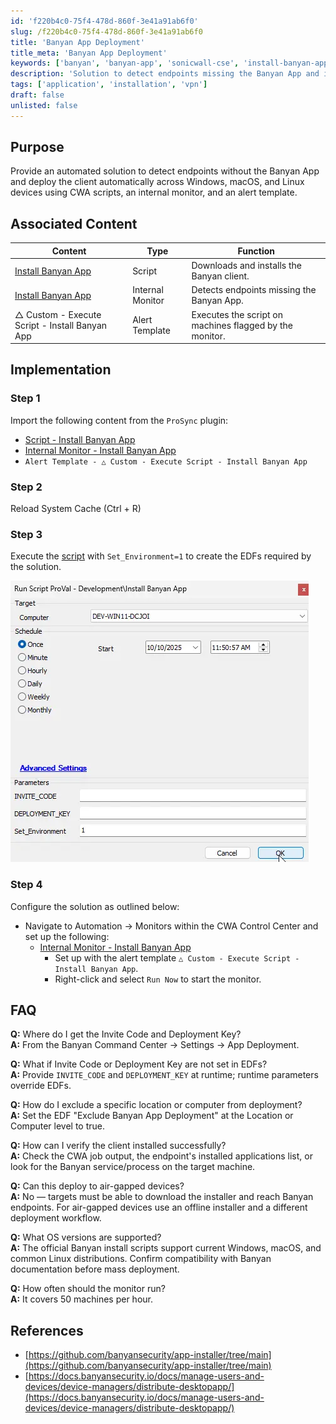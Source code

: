 ```yaml
---
id: 'f220b4c0-75f4-478d-860f-3e41a91ab6f0'
slug: /f220b4c0-75f4-478d-860f-3e41a91ab6f0
title: 'Banyan App Deployment'
title_meta: 'Banyan App Deployment'
keywords: ['banyan', 'banyan-app', 'sonicwall-cse', 'install-banyan-app', 'banyan-app-deployment']
description: 'Solution to detect endpoints missing the Banyan App and install it automatically.'
tags: ['application', 'installation', 'vpn']
draft: false
unlisted: false
---
```

## Purpose

Provide an automated solution to detect endpoints without the Banyan App and deploy the client automatically across Windows, macOS, and Linux devices using CWA scripts, an internal monitor, and an alert template.

## Associated Content

| Content                                             | Type           | Function |
|-----------------------------------------------------|---------------|-------------|
| [Install Banyan App](/docs/3a7001bb-a38b-11f0-9766-92000234cfc2)   | Script | Downloads and installs the Banyan client. |
| [Install Banyan App](/docs/5d2830db-272e-4f60-8b18-54bf53a7dbed)   | Internal Monitor | Detects endpoints missing the Banyan App. |
| △ Custom - Execute Script - Install Banyan App | Alert Template | Executes the script on machines flagged by the monitor. |

## Implementation

### Step 1

Import the following content from the `ProSync` plugin:

- [Script - Install Banyan App](/docs/3a7001bb-a38b-11f0-9766-92000234cfc2)
- [Internal Monitor - Install Banyan App](/docs/5d2830db-272e-4f60-8b18-54bf53a7dbed)
- `Alert Template - △ Custom - Execute Script - Install Banyan App`

### Step 2

Reload System Cache (Ctrl + R)

### Step 3

Execute the [script](/docs/3a7001bb-a38b-11f0-9766-92000234cfc2) with `Set_Environment=1` to create the EDFs required by the solution.

![First run](../../static/img/docs/3a7001bb-a38b-11f0-9766-92000234cfc2/image1.webp)

### Step 4

Configure the solution as outlined below:

- Navigate to Automation → Monitors within the CWA Control Center and set up the following:
  - [Internal Monitor - Install Banyan App](/docs/5d2830db-272e-4f60-8b18-54bf53a7dbed)
    - Set up with the alert template `△ Custom - Execute Script - Install Banyan App`.
    - Right-click and select `Run Now` to start the monitor.

## FAQ

**Q:** Where do I get the Invite Code and Deployment Key?  
**A:** From the Banyan Command Center → Settings → App Deployment.

**Q:** What if Invite Code or Deployment Key are not set in EDFs?  
**A:** Provide `INVITE_CODE` and `DEPLOYMENT_KEY` at runtime; runtime parameters override EDFs.

**Q:** How do I exclude a specific location or computer from deployment?  
**A:** Set the EDF "Exclude Banyan App Deployment" at the Location or Computer level to true.

**Q:** How can I verify the client installed successfully?  
**A:** Check the CWA job output, the endpoint's installed applications list, or look for the Banyan service/process on the target machine.

**Q:** Can this deploy to air-gapped devices?  
**A:** No — targets must be able to download the installer and reach Banyan endpoints. For air-gapped devices use an offline installer and a different deployment workflow.

**Q:** What OS versions are supported?  
**A:** The official Banyan install scripts support current Windows, macOS, and common Linux distributions. Confirm compatibility with Banyan documentation before mass deployment.

**Q:** How often should the monitor run?  
**A:** It covers 50 machines per hour.

## References

- [https://github.com/banyansecurity/app-installer/tree/main](https://github.com/banyansecurity/app-installer/tree/main)
- [https://docs.banyansecurity.io/docs/manage-users-and-devices/device-managers/distribute-desktopapp/](https://docs.banyansecurity.io/docs/manage-users-and-devices/device-managers/distribute-desktopapp/)
